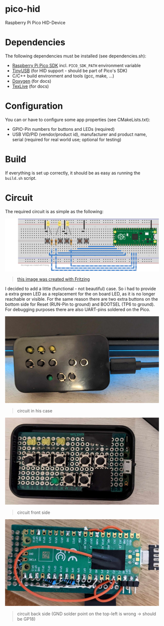 # pico-hid

Raspberry Pi Pico HID-Device

# Dependencies

The following dependencies must be installed (see dependencies.sh):

- [Raspberry Pi Pico SDK](https://github.com/raspberrypi/pico-sdk) incl. `PICO_SDK_PATH` environment variable
- [TinyUSB](https://github.com/hathach/tinyusb) (for HID support - should be part of Pico's SDK)
- C/C++ build environment and tools (gcc, make, ...)
- [Doxygen](https://www.doxygen.nl/index.html) (for docs)
- [TexLive](https://www.tug.org/texlive/) (for docs)

# Configuration

You can or have to configure some app properties (see CMakeLists.txt):

- GPIO-Pin numbers for buttons and LEDs (required)
- USB VID/PID (vendor/product id), manufacturer and product name, serial (required for real world use; optional for testing)

# Build

If everything is set up correctly, it should be as easy as running the `build.sh` script.

# Circuit

The required circuit is as simple as the following:

![Pico-HID circuit](https://raw.githubusercontent.com/brunothg/pico-hid/develop/circuit/Circuit.svg)
> [this image was created with Fritzing](https://fritzing.org/)

I decided to add a little (functional - not beautiful) case. So i had to provide a extra green LED as a replacement for
the on board LED, as it is no longer reachable or visible. For the same reason there are two extra buttons on the bottom
side for Reset (RUN-Pin to ground) and BOOTSEL (TP6 to ground). For debugging purposes there are also UART-pins soldered
on the Pico.

![Circuit in housing](https://github.com/brunothg/pico-hid/raw/develop/circuit/circuit_soldered_housing.jpg)
> circuit in his case

![Circuit front side](https://github.com/brunothg/pico-hid/raw/develop/circuit/circuit_soldered_front.jpg)
> circuit front side

![Circuit back side](https://github.com/brunothg/pico-hid/raw/develop/circuit/circuit_soldered_back.jpg)
> circuit back side (GND solder point on the top-left is wrong -> should be GP18)

[//]: # (TODO change urls to master)